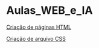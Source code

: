 # Aulas_WEB_e_IA
[Criação de páginas HTML](https://legenx3.github.io/Aulas_WEB_e_IA/criacao_paghtml)

[Criação de arquivo CSS](https://legenx3.github.io/Aulas_WEB_e_IA/Criação_pagcss/Páginas/Facens)
